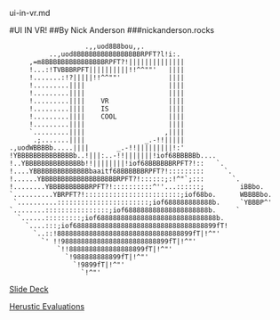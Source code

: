 ui-in-vr.md

#UI IN VR!
##By Nick Anderson
###nickanderson.rocks


                       .,,uod8B8bou,,.
              ..,uod8BBBBBBBBBBBBBBBBRPFT?l!i:.
         ,=m8BBBBBBBBBBBBBBBRPFT?!||||||||||||||
         !...:!TVBBBRPFT||||||||||!!^^""'   ||||
         !.......:!?|||||!!^^""'            ||||
         !.........||||                     ||||
         !.........||||                     ||||
         !.........||||    VR               ||||
         !.........||||    IS               ||||
         !.........||||    COOL             ||||
         !.........||||                     ||||
         `.........||||                    ,||||
          .;.......||||               _.-!!|||||
    .,uodWBBBBb.....||||       _.-!!|||||||||!:'
    !YBBBBBBBBBBBBBBb..!|||:..-!!|||||||!iof68BBBBBb....
    !..YBBBBBBBBBBBBBBb!!||||||||!iof68BBBBBBRPFT?!::   `.
    !....YBBBBBBBBBBBBBBbaaitf68BBBBBBRPFT?!:::::::::     `.
    !......YBBBBBBBBBBBBBBBBBBBRPFT?!::::::;:!^"`;:::       `.
    !........YBBBBBBBBBBRPFT?!::::::::::^''...::::::;         iBBbo.
    `..........YBRPFT?!::::::::::::::::::::::::;iof68bo.      WBBBBbo.
     `..........:::::::::::::::::::::::;iof688888888888b.     `YBBBP^'
    `........::::::::::::::::;iof688888888888888888888b.     `
      `......:::::::::;iof688888888888888888888888888888b.
        `....:::;iof688888888888888888888888888888888899fT!
          `..::!8888888888888888888888888888888899fT|!^"'
            `' !!988888888888888888888888899fT|!^"'
                `!!8888888888888888899fT|!^"'
                  `!988888888899fT|!^"'
                    `!9899fT|!^"'
                      `!^"'

[Slide Deck](https://speakerdeck.com/nickandersonr/ui-in-vr)

[Herustic Evaluations](https://drive.google.com/drive/folders/1Aq_kN4Bfty4LEybjuhJIGFaNnTz9VJEd?usp=sharing)